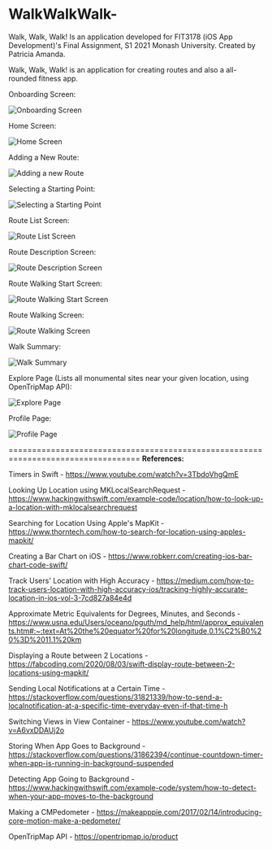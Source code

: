 # WalkWalkWalk-
Walk, Walk, Walk! Is an application developed for FIT3178 (iOS App Development)'s Final Assignment, S1 2021 Monash University. Created by Patricia Amanda.

Walk, Walk, Walk! is an application for creating routes and also a all-rounded fitness app.

Onboarding Screen:

![Onboarding Screen](https://github.com/patriciaamanda34/WalkWalkWalk-/blob/main/Screen%20Shot%202021-10-26%20at%208.16.10%20PM.png)

Home Screen:

![Home Screen](https://github.com/patriciaamanda34/WalkWalkWalk-/blob/main/Screen%20Shot%202021-10-26%20at%208.16.54%20PM.png)

Adding a New Route:

![Adding a new Route](https://github.com/patriciaamanda34/WalkWalkWalk-/blob/main/Screen%20Shot%202021-10-26%20at%208.17.43%20PM.png)

Selecting a Starting Point:

![Selecting a Starting Point](https://github.com/patriciaamanda34/WalkWalkWalk-/blob/main/Screen%20Shot%202021-10-26%20at%208.18.23%20PM.png)

Route List Screen:

![Route List Screen](https://github.com/patriciaamanda34/WalkWalkWalk-/blob/main/Screen%20Shot%202021-10-26%20at%208.18.43%20PM.png)

Route Description Screen:

![Route Description Screen](https://github.com/patriciaamanda34/WalkWalkWalk-/blob/main/Screen%20Shot%202021-10-26%20at%208.18.53%20PM.png)

Route Walking Start Screen:

![Route Walking Start Screen](https://github.com/patriciaamanda34/WalkWalkWalk-/blob/main/Screen%20Shot%202021-10-26%20at%208.19.39%20PM.png)

Route Walking Screen:

![Route Walking Screen](https://github.com/patriciaamanda34/WalkWalkWalk-/blob/main/Screen%20Shot%202021-10-26%20at%208.19.51%20PM.png)

Walk Summary:

![Walk Summary](https://github.com/patriciaamanda34/WalkWalkWalk-/blob/main/Screen%20Shot%202021-10-26%20at%208.20.24%20PM.png)

Explore Page (Lists all monumental sites near your given location, using OpenTripMap API):

![Explore Page](https://github.com/patriciaamanda34/WalkWalkWalk-/blob/main/Screen%20Shot%202021-10-26%20at%208.20.37%20PM.png)

Profile Page:

![Profile Page](https://github.com/patriciaamanda34/WalkWalkWalk-/blob/main/Screen%20Shot%202021-10-26%20at%208.20.48%20PM.png)

==================================================================================
**References:**

Timers in Swift - https://www.youtube.com/watch?v=3TbdoVhgQmE

Looking Up Location using MKLocalSearchRequest - https://www.hackingwithswift.com/example-code/location/how-to-look-up-a-location-with-mklocalsearchrequest

Searching for Location Using Apple's MapKit - https://www.thorntech.com/how-to-search-for-location-using-apples-mapkit/

Creating a Bar Chart on iOS - https://www.robkerr.com/creating-ios-bar-chart-code-swift/

Track Users' Location with High Accuracy - https://medium.com/how-to-track-users-location-with-high-accuracy-ios/tracking-highly-accurate-location-in-ios-vol-3-7cd827a84e4d

Approximate Metric Equivalents for Degrees, Minutes, and Seconds - https://www.usna.edu/Users/oceano/pguth/md_help/html/approx_equivalents.htm#:~:text=At%20the%20equator%20for%20longitude,0.1%C2%B0%20%3D%2011.1%20km

Displaying a Route between 2 Locations - https://fabcoding.com/2020/08/03/swift-display-route-between-2-locations-using-mapkit/

Sending Local Notifications at a Certain Time - https://stackoverflow.com/questions/31821339/how-to-send-a-localnotification-at-a-specific-time-everyday-even-if-that-time-h

Switching Views in View Container - https://www.youtube.com/watch?v=A6vxDDAUj2o

Storing When App Goes to Background - https://stackoverflow.com/questions/31862394/continue-countdown-timer-when-app-is-running-in-background-suspended

Detecting App Going to Background - https://www.hackingwithswift.com/example-code/system/how-to-detect-when-your-app-moves-to-the-background

Making a CMPedometer - https://makeapppie.com/2017/02/14/introducing-core-motion-make-a-pedometer/

OpenTripMap API - https://opentripmap.io/product
